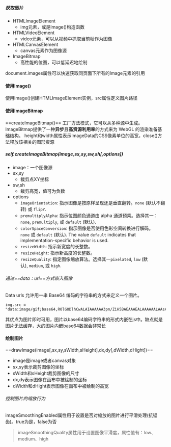 ##### 获取图片
- HTMLImageElement
	- img元素，或是Image()构造函数
- HTMLVideoElement
	- video元素，可以从视频中抓取当前帧作为图像
- HTMLCanvasElement
	- canvas元素作为图像源
- ImageBitmap
	- 高性能的位图，可以低延迟地绘制

document.images属性可以快速获取同页面下所有的Image元素的引用

#### 使用Image()
使用Image()创建HTMLImageElement实例，src属性定义图片路径
#### 使用ImageBitmap
==createImageBitmap()== 工厂方法模式，它可以从多种源中生成。 ImageBitmap提供了一种**异步**且**高资源利用率**的方式来为 WebGL 的渲染准备基础结构。
height和width属性表示ImageData的CSS像素单位的高宽，close()方法释放该相关的图形资源
##### self.createImageBitmap(image,sx,sy,sw,sh\[,options\])
- image：一个图像源
- sx,sy
	- 裁剪点XY坐标
- sw,sh
	- 裁剪高宽，值可为负数
- options
	-  `imageOrientation`: 指示图像是按原样呈现还是垂直翻转。`none` (默认不翻转) 或 `flipY`.
	- `premultiplyAlpha`: 指示位图颜色通道由 alpha 通道预乘。选择其一：`none`, `premultiply`, 或 `default` (默认).
	- `colorSpaceConversion`: 指示图像是否使用色彩空间转换进行解码。`none` 或 `default` (默认). The value `default` indicates that implementation-specific behavior is used.
	- `resizeWidth`: 指示新宽度的长整数。
	- `resizeHeight`: 指示新高度的长整数。
	- `resizeQuality`: 指定图像缩放算法。选择其一`pixelated`, `low` (默认), `medium`, 或 `high`.

###### 通过==data：url==方式嵌入图像
Data urls 允许用一串 Base64 编码的字符串的方式来定义一个图片。
```
img.src =
"data:image/gif;base64,R0lGODlhCwALAIAAAAAA3pn/ZiH5BAEAAAEALAAAAAALAAsAAAIUhA+hkcuO4lmNVindo7qyrIXiGBYAOw==";
```
其优点为图片即时可用，图片以base64编码字符串的形式内嵌在js中。缺点就是图片无法缓存，大的图片内嵌base64数据会非常长

#### 绘制图片
==drawImage(image[,sx,sy,sWidth,sHeight],dx,dy[,dWidth,dHight])==
- image是image或者canvas对象
- sx,sy表示裁剪图像的坐标
- sWidth和sHeight裁剪图像的尺寸
- dx,dy表示图像在画布中被绘制的坐标
- dWidth和dHight表示图像在画布中被绘制的高宽
###### 控制图片的缩放行为
imageSmoothingEnabled属性用于设置是否对缩放的图片进行平滑处理(抗锯齿)。true为是，false为否

> imageSmoothingQuality属性用于设置图像平滑度，属性值有：low、medium、high